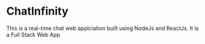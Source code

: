 # ChatInfinity


This is a real-time chat web applciation built using NodeJs and ReactJs. It is a Full Stack Web App
